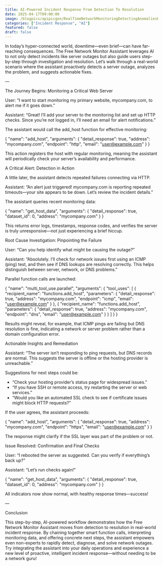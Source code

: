 ```yaml
---
title: AI-Powered Incident Response From Detection To Resolution
date: 2025-04-17T09:00:00
image: /blogpics/apipicgen/RealTimeNetworkMonitoringDetectingAnomaliesBeforeTheyBecomeThreats-V06XVZTWDG.jpg
categories: ["Incident Response", "AI"]
featured: false
draft: false
---
```

In today’s hyper-connected world, downtime—even brief—can have far-reaching consequences. The Free Network Monitor Assistant leverages AI to not only detect incidents like server outages but also guide users step-by-step through investigation and resolution. Let’s walk through a real-world scenario where the assistant proactively detects a server outage, analyzes the problem, and suggests actionable fixes.

—

The Journey Begins: Monitoring a Critical Web Server

User: “I want to start monitoring my primary website, mycompany.com, to alert me if it goes down.”

Assistant: “Great! I’ll add your server to the monitoring list and set up HTTP checks. Since you’re not logged in, I’ll need an email for alert notifications.”

The assistant would call the add_host function for effective monitoring:

{
  "name": "add_host",
  "arguments": {
    "detail_response": true,
    "address": "mycompany.com",
    "endpoint": "http",
    "email": "user@example.com"
  }
}

This action registers the host with regular monitoring, meaning the assistant will periodically check your server’s availability and performance.

A Critical Alert: Detection in Action

A little later, the assistant detects repeated failures connecting via HTTP.

Assistant: “An alert just triggered! mycompany.com is reporting repeated timeouts—your site appears to be down. Let’s review the incident details.”

The assistant queries recent monitoring data:

{
  "name": "get_host_data",
  "arguments": {
    "detail_response": true,
    "dataset_id": 0,
    "address": "mycompany.com"
  }
}

This returns error logs, timestamps, response codes, and verifies the server is truly unresponsive—not just experiencing a brief hiccup.

Root Cause Investigation: Pinpointing the Failure

User: “Can you help identify what might be causing the outage?”

Assistant: “Absolutely. I’ll check for network issues first using an ICMP (ping) test, and then see if DNS lookups are resolving correctly. This helps distinguish between server, network, or DNS problems.”

Parallel function calls are launched:

{
  "name": "multi_tool_use.parallel",
  "arguments": {
    "tool_uses": [
      {
        "recipient_name": "functions.add_host",
        "parameters": {
          "detail_response": true,
          "address": "mycompany.com",
          "endpoint": "icmp",
          "email": "user@example.com"
        }
      },
      {
        "recipient_name": "functions.add_host",
        "parameters": {
          "detail_response": true,
          "address": "mycompany.com",
          "endpoint": "dns",
          "email": "user@example.com"
        }
      }
    ]
  }
}

Results might reveal, for example, that ICMP pings are failing but DNS resolution is fine, indicating a network or server problem rather than a domain configuration error.

Actionable Insights and Remediation

Assistant: “The server isn’t responding to ping requests, but DNS records are normal. This suggests the server is offline or the hosting provider is unreachable.”

Suggestions for next steps could be:

- “Check your hosting provider’s status page for widespread issues.”
- “If you have SSH or remote access, try restarting the server or web services.”
- “Would you like an automated SSL check to see if certificate issues might block HTTP requests?”

If the user agrees, the assistant proceeds:

{
  "name": "add_host",
  "arguments": {
    "detail_response": true,
    "address": "mycompany.com",
    "endpoint": "https",
    "email": "user@example.com"
  }
}

The response might clarify if the SSL layer was part of the problem or not.

Issue Resolved: Confirmation and Final Checks

User: “I rebooted the server as suggested. Can you verify if everything’s back up?”

Assistant: “Let’s run checks again!”

{
  "name": "get_host_data",
  "arguments": {
    "detail_response": true,
    "dataset_id": 0,
    "address": "mycompany.com"
  }
}

All indicators now show normal, with healthy response times—success!

—

Conclusion

This step-by-step, AI-powered workflow demonstrates how the Free Network Monitor Assistant moves from detection to resolution in real-world incident response. By chaining together smart function calls, interpreting monitoring data, and offering concrete next steps, the assistant empowers even non-experts to rapidly detect, diagnose, and solve network outages. Try integrating the assistant into your daily operations and experience a new level of proactive, intelligent incident response—without needing to be a network guru!
